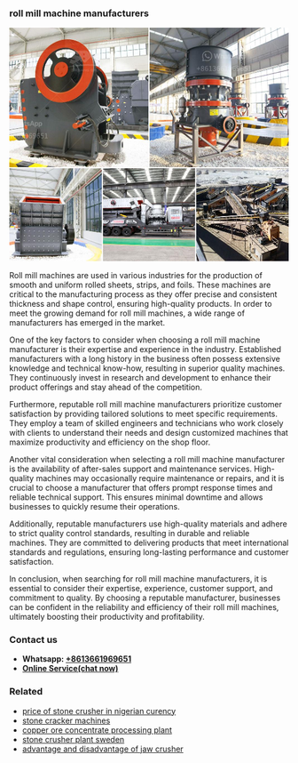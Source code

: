 <h3>roll mill machine manufacturers</h3><img src='1706773589.jpg' alt=''><p>Roll mill machines are used in various industries for the production of smooth and uniform rolled sheets, strips, and foils. These machines are critical to the manufacturing process as they offer precise and consistent thickness and shape control, ensuring high-quality products. In order to meet the growing demand for roll mill machines, a wide range of manufacturers has emerged in the market.</p><p>One of the key factors to consider when choosing a roll mill machine manufacturer is their expertise and experience in the industry. Established manufacturers with a long history in the business often possess extensive knowledge and technical know-how, resulting in superior quality machines. They continuously invest in research and development to enhance their product offerings and stay ahead of the competition.</p><p>Furthermore, reputable roll mill machine manufacturers prioritize customer satisfaction by providing tailored solutions to meet specific requirements. They employ a team of skilled engineers and technicians who work closely with clients to understand their needs and design customized machines that maximize productivity and efficiency on the shop floor.</p><p>Another vital consideration when selecting a roll mill machine manufacturer is the availability of after-sales support and maintenance services. High-quality machines may occasionally require maintenance or repairs, and it is crucial to choose a manufacturer that offers prompt response times and reliable technical support. This ensures minimal downtime and allows businesses to quickly resume their operations.</p><p>Additionally, reputable manufacturers use high-quality materials and adhere to strict quality control standards, resulting in durable and reliable machines. They are committed to delivering products that meet international standards and regulations, ensuring long-lasting performance and customer satisfaction.</p><p>In conclusion, when searching for roll mill machine manufacturers, it is essential to consider their expertise, experience, customer support, and commitment to quality. By choosing a reputable manufacturer, businesses can be confident in the reliability and efficiency of their roll mill machines, ultimately boosting their productivity and profitability.</p><h3>Contact us</h3><ul><li><strong>Whatsapp:&nbsp;<a href="https://wa.me/8613661969651">+8613661969651</a></strong></li><li><a href="https://swt.shibang-china.com/?git&amp;zhl&amp;roll mill machine manufacturers"><strong>Online Service(chat now)</strong></a></li></ul><h3>Related</h3><ul><li><a href='price of stone crusher in nigerian curency.md'>price of stone crusher in nigerian curency</a></li><li><a href='stone cracker machines.md'>stone cracker machines</a></li><li><a href='copper ore concentrate processing plant.md'>copper ore concentrate processing plant</a></li><li><a href='stone crusher plant sweden.md'>stone crusher plant sweden</a></li><li><a href='advantage and disadvantage of jaw crusher.md'>advantage and disadvantage of jaw crusher</a></li></ul>